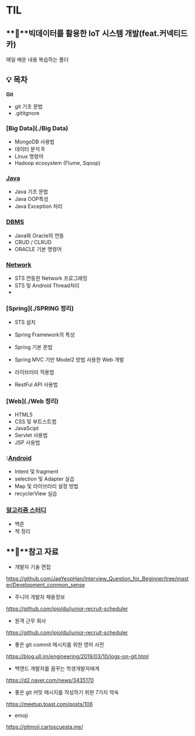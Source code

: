 # TIL

## **:pencil:**빅데이터를 활용한 IoT 시스템 개발(feat.커넥티드카)



매일 배운 내용 복습하는 폴더

##  :bulb: 목차

**Git**

*  git 기초 문법
* .gititgnore

### [Big Data](./Big Data)

* MongoDB 사용법
* 데이터 분석 R
* Linux 명령어
* Hadoop ecosystem (Flume, Sqoop)

### [Java](./JAVA)

* Java 기초 문법
* Java OOP특성
* Java Exception 처리

### [DBMS](./DBMS)

* Java와 Oracle의 연동
* CRUD / CLRUD
* ORACLE 기본 명령어

### [Network](./Network)

* STS 연동한 Network 프로그래밍
* STS 및 Android Thread처리
* 

### [Spring](./SPRING 정리)

* STS 설치
* Spring Framework의 특성
* Spring 기본 문법

* Spring MVC 기반 Model2 방법 사용한 Web 개발 
* 라이브러리 적용법
* RestFul API 사용법

### [Web](./Web 정리)

* HTML5
* CSS 및 부트스트랩
* JavaScipt
* Servlet 사용법
* JSP 사용법

### :[Android](./안드로이드)

* Intent 및 fragment 
* selection 및 Adapter 실습
* Map 및 라이브러리 설정 방법
* recyclerView 실습

### [알고리즘 스터디](./알고리즘)

* 백준
* 책 정리



## **:pushpin:**참고 자료

* 개발자 기술 면접

https://github.com/JaeYeopHan/Interview_Question_for_Beginner/tree/master/Development_common_sense

* 주니어 개발자 채용정보

https://github.com/jojoldu/junior-recruit-scheduler

* 원격 근무 회사

https://github.com/jojoldu/junior-recruit-scheduler

* 좋은 git commit 메시지를 위한 영어 사전

https://blog.ull.im/engineering/2019/03/10/logs-on-git.html

* 백엔드 개발자를 꿈꾸는 학생개발자에게

https://d2.naver.com/news/3435170

* 좋은 git 커밋 메시지를 작성하기 위한 7가지 약속

https://meetup.toast.com/posts/106

* emoji

https://gitmoji.carloscuesta.me/